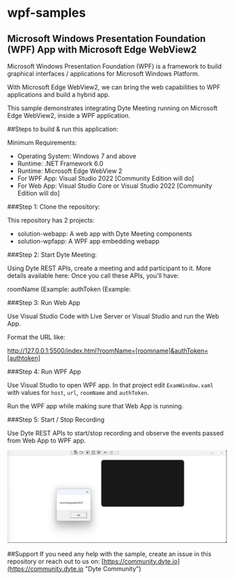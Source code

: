 # wpf-samples

## Microsoft Windows Presentation Foundation (WPF) App with Microsoft Edge WebView2




Microsoft Windows Presentation Foundation (WPF) is a framework to build graphical interfaces / applications for Microsoft Windows Platform. 

With Microsoft Edge WebView2, we can bring the web capabilities to WPF applications and build a hybrid app.

This sample demonstrates integrating Dyte Meeting running on Microsoft Edge WebView2, inside a WPF application.


##Steps to build & run this application:

Minimum Requirements:
- Operating System: Windows 7 and above
- Runtime: .NET Framework 6.0
- Runtime: Microsoft Edge WebView 2
- For WPF App: Visual Studio 2022 [Community Edition will do]
- For Web App: Visual Studio Core or Visual Studio 2022 [Community Edition will do]

###Step 1: Clone the repository:

This repository has 2 projects:
- solution-webapp: A web app with Dyte Meeting components
- solution-wpfapp: A WPF app embedding webapp

###Step 2: Start Dyte Meeting:

Using Dyte REST APIs, create a meeting and add participant to it. More details available here:
Once you call these APIs, you'll have:

roomName (Example:
authToken (Example: 


###Step 3: Run Web App

Use Visual Studio Code with Live Server or Visual Studio and run the Web App. 

Format the URL like:

http://127.0.0.1:5500/index.html?roomName=[roomname]&authToken=[authtoken]

###Step 4: Run WPF App

Use Visual Studio to open WPF app. In that project edit `ExamWindow.xaml` with values for `host`, `url`, `roomName` and `authToken`. 

Run the WPF app while making sure that Web App is running. 

###Step 5: Start / Stop Recording

Use Dyte REST APIs to start/stop recording and observe the events passed from Web App to WPF app. 

![](/img/wpf-app-screenshot.png)

##Support
If you need any help with the sample, create an issue in this repository or reach out to us on: [https://community.dyte.io](https://community.dyte.io "Dyte Community")